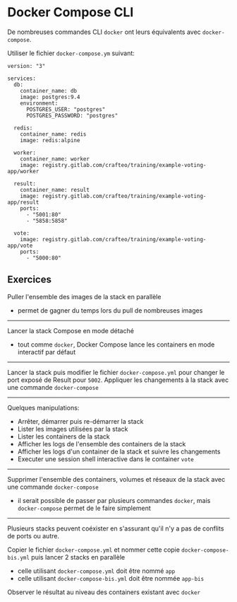 # Docker Compose CLI

De nombreuses commandes CLI `docker` ont leurs équivalents avec `docker-compose`.

Utiliser le fichier `docker-compose.ym` suivant:

```
version: "3"

services:
  db:
    container_name: db
    image: postgres:9.4
    environment:
      POSTGRES_USER: "postgres"
      POSTGRES_PASSWORD: "postgres"

  redis:
    container_name: redis
    image: redis:alpine
    
  worker:
    container_name: worker
    image: registry.gitlab.com/crafteo/training/example-voting-app/worker

  result:
    container_name: result
    image: registry.gitlab.com/crafteo/training/example-voting-app/result
    ports:
      - "5001:80"
      - "5858:5858"

  vote:
    image: registry.gitlab.com/crafteo/training/example-voting-app/vote
    ports:
      - "5000:80"
```

## Exercices 

Puller l'ensemble des images de la stack en parallèle

- permet de gagner du temps lors du pull de nombreuses images

---

Lancer la stack Compose en mode détaché

- tout comme `docker`, Docker Compose lance les containers en mode interactif par défaut

---

Lancer la stack puis modifier le fichier `docker-compose.yml` pour changer le port exposé de Result pour `5002`. Appliquer les changements à la stack avec une commande `docker-compose` 

--- 

Quelques manipulations:

- Arrêter, démarrer puis re-démarrer la stack
- Lister les images utilisées par la stack
- Lister les containers de la stack
- Afficher les logs de l'ensemble des containers de la stack
- Afficher les logs d'un container de la stack et suivre les changements
- Executer une session shell interactive dans le container `vote`

---

Supprimer l'ensemble des containers, volumes et réseaux de la stack avec une commande `docker-compose`

- il serait possible de passer par plusieurs commandes `docker`, mais `docker-compose` permet de le faire simplement 


--- 

Plusieurs stacks peuvent coéxister en s'assurant qu'il n'y a pas de conflits de ports ou autre.

Copier le fichier `docker-compose.yml` et nommer cette copie `docker-compose-bis.yml` puis lancer 2 stacks en parallèle

- celle utilisant `docker-compose.yml` doit être nommé `app`
- celle utilisant `docker-compose-bis.yml` doit être nommée `app-bis`

Observer le résultat au niveau des containers existant avec `docker`
